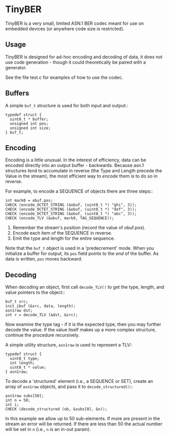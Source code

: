 
TinyBER
=======

TinyBER is a very small, limited ASN.1 BER codec meant for use on
embedded devices (or anywhere code size is restricted).

Usage
-----

TinyBER is designed for ad-hoc encoding and decoding of data, it does
not use code generation - though it could theoretically be paired with
a generator.

See the file test.c for examples of how to use the codec.

Buffers
-------

A simple ``buf_t`` structure is used for both input and output::

    typedef struct {
      uint8_t * buffer;
      unsigned int pos;
      unsigned int size;
    } buf_t;

Encoding
--------

Encoding is a little unusual.  In the interest of efficiency, data can
be encoded directly into an output buffer - backwards.  Because asn.1
structures tend to accumulate in reverse (the Type and Length precede
the Value in the stream), the most efficient way to *encode* them is to
do so in reverse.

For example, to encode a SEQUENCE of objects there are three steps::

    int mark0 = obuf.pos;
    CHECK (encode_OCTET_STRING (&obuf, (uint8_t *) "ghi", 3));
    CHECK (encode_OCTET_STRING (&obuf, (uint8_t *) "def", 3));
    CHECK (encode_OCTET_STRING (&obuf, (uint8_t *) "abc", 3));
    CHECK (encode_TLV (&obuf, mark0, TAG_SEQUENCE));

1. Remember the stream's position (record the value of obuf.pos).
2. Encode each item of the SEQUENCE in reverse.
3. Emit the type and length for the entire sequence.

Note that the ``buf_t`` object is used in a 'predecrement' mode. When
you initialize a buffer for output, its ``pos`` field points to the
*end* of the buffer.  As data is written, ``pos`` moves backward.


Decoding
--------

When decoding an object, first call ``decode_TLV()`` to get the type,
length, and value pointers to the object::

    buf_t src;
    init_ibuf (&src, data, length);
    asn1raw dst;
    int r = decode_TLV (&dst, &src);

Now examine the type tag - if it is the expected type, then you may
further decode the value.  If the value itself makes up a more complex
structure, continue the procedure recursively.

A simple utility structure, ``asn1raw`` is used to represent a TLV::

    typedef struct {
      uint8_t type;
      int length;
      uint8_t * value;
    } asn1raw;

To decode a 'structured' element (i.e., a SEQUENCE or SET), create an
array of ``asn1raw`` objects, and pass it to ``decode_structured()``::

    asn1raw subs[50];
    int n = 50;
    int i;
    CHECK (decode_structured (ob, &subs[0], &n));

In this example we allow up to 50 sub-elements.  If more are present
in the stream an error will be returned.  If there are less than 50
the actual number will be set in ``n`` (i.e., ``n`` is an in-out
param).






